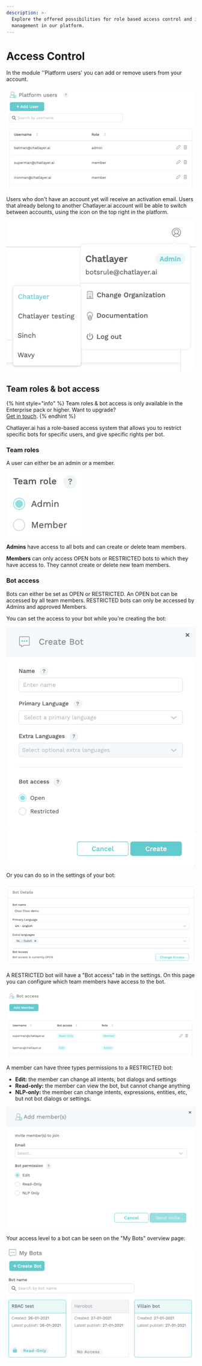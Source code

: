 ```yaml
---
description: >-
  Explore the offered possibilities for role based access control and identity
  management in our platform.
---
```


# Access Control

In the module ''Platform users' you can add or remove users from your account. 

![](../../.gitbook/assets/image%20%28403%29.png)

Users who don't have an account yet will receive an activation email. Users that already belong to another Chatlayer.ai account will be able to switch between accounts, using the icon on the top right in the platform.

![](../../.gitbook/assets/image%20%28397%29.png)

## Team roles & bot access

{% hint style="info" %}
Team roles & bot access is only available in the Enterprise pack or higher. Want to upgrade?   
[Get in touch](../../support/get-in-touch.md).
{% endhint %}

Chatlayer.ai has a role-based access system that allows you to restrict specific bots for specific users, and give specific rights per bot.

### Team roles

A user can either be an admin or a member.

![](../../.gitbook/assets/image%20%28393%29.png)

**Admins** have access to all bots and can create or delete team members.

**Members** can only access OPEN bots or RESTRICTED bots to which they have access to. They cannot create or delete new team members.

### Bot access

Bots can either be set as OPEN or RESTRICTED. An OPEN bot can be accessed by all team members. RESTRICTED bots can only be accessed by Admins and approved Members.

You can set the access to your bot while you're creating the bot:

![](../../.gitbook/assets/image%20%28401%29.png)

Or you can do so in the settings of your bot:

![](../../.gitbook/assets/image%20%28394%29.png)

A RESTRICTED bot will have a "Bot access" tab in the settings. On this page you can configure which team members have access to the bot.

![](../../.gitbook/assets/image%20%28398%29.png)

A member can have three types permissions to a RESTRICTED bot:

* **Edit:** the member can change all intents, bot dialogs and settings
* **Read-only:** the member can view the bot, but cannot change anything
* **NLP-only:** the member can change intents, expressions, entities, etc, but not bot dialogs or settings.

![](../../.gitbook/assets/image%20%28411%29.png)

Your access level to a bot can be seen on the "My Bots" overview page:

![](../../.gitbook/assets/image%20%28402%29.png)

